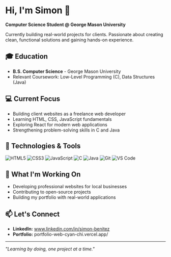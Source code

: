 # Hi, I'm Simon 👋

**Computer Science Student @ George Mason University**

Currently building real-world projects for clients. Passionate about creating clean, functional solutions and gaining hands-on experience.

## 🎓 Education
- **B.S. Computer Science** - George Mason University
- Relevant Coursework: Low-Level Programming (C), Data Structures (Java)

## 💻 Current Focus
- Building client websites as a freelance web developer
- Learning HTML, CSS, JavaScript fundamentals
- Exploring React for modern web applications
- Strengthening problem-solving skills in C and Java

## 🔧 Technologies & Tools
![HTML5](https://img.shields.io/badge/-HTML5-E34F26?style=flat-square&logo=html5&logoColor=white)
![CSS3](https://img.shields.io/badge/-CSS3-1572B6?style=flat-square&logo=css3)
![JavaScript](https://img.shields.io/badge/-JavaScript-F7DF1E?style=flat-square&logo=javascript&logoColor=black)
![C](https://img.shields.io/badge/-C-A8B9CC?style=flat-square&logo=c&logoColor=black)
![Java](https://img.shields.io/badge/-Java-007396?style=flat-square&logo=java)
![Git](https://img.shields.io/badge/-Git-F05032?style=flat-square&logo=git&logoColor=white)
![VS Code](https://img.shields.io/badge/-VS%20Code-007ACC?style=flat-square&logo=visual-studio-code)

## 🚀 What I'm Working On
- Developing professional websites for local businesses
- Contributing to open-source projects
- Building my portfolio with real-world applications

## 📫 Let's Connect
- **LinkedIn:** www.linkedin.com/in/simon-benitez
- **Portfolio:** portfolio-web-cyan-chi.vercel.app/
---

*"Learning by doing, one project at a time."*

